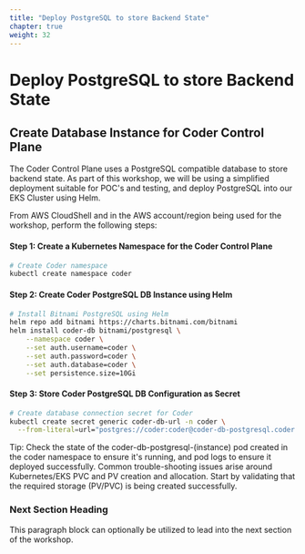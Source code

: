 ```yaml
---
title: "Deploy PostgreSQL to store Backend State" 
chapter: true
weight: 32 
---
```


# Deploy PostgreSQL to store Backend State 

## Create Database Instance for Coder Control Plane 

The Coder Control Plane uses a PostgreSQL compatible database to store backend state.  As part of this workshop, we will be using a simplified deployment suitable for POC's and testing, and deploy PostgreSQL into our EKS Cluster using Helm.

From AWS CloudShell and in the AWS account/region being used for the workshop, perform the following steps:

#### Step 1: Create a Kubernetes Namespace for the Coder Control Plane
```bash
# Create Coder namespace
kubectl create namespace coder
```

#### Step 2: Create Coder PostgreSQL DB Instance using Helm
```bash
# Install Bitnami PostgreSQL using Helm
helm repo add bitnami https://charts.bitnami.com/bitnami
helm install coder-db bitnami/postgresql \
    --namespace coder \
    --set auth.username=coder \
    --set auth.password=coder \
    --set auth.database=coder \
    --set persistence.size=10Gi
```

#### Step 3: Store Coder PostgreSQL DB Configuration as Secret
```bash
# Create database connection secret for Coder
kubectl create secret generic coder-db-url -n coder \
  --from-literal=url="postgres://coder:coder@coder-db-postgresql.coder.svc.cluster.local:5432/coder?sslmode=disable"
```

Tip:  Check the state of the coder-db-postgresql-(instance) pod created in the coder namespace to ensure it's running, and pod logs to ensure it deployed successfully.  Common trouble-shooting issues arise around Kubernetes/EKS PVC and PV creation and allocation.  Start by validating that the required storage (PV/PVC) is being created successfully. 

### Next Section Heading <!-- MODIFY THIS HEADING -->
This paragraph block can optionally be utilized to lead into the next section of the workshop.
